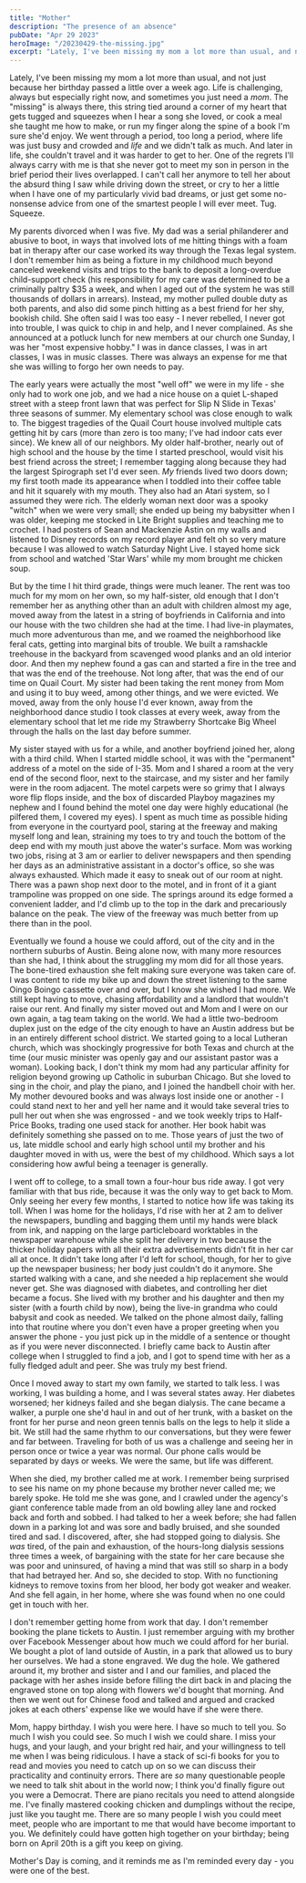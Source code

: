 ```yaml
---
title: "Mother"
description: "The presence of an absence"
pubDate: "Apr 29 2023"
heroImage: "/20230429-the-missing.jpg"
excerpt: "Lately, I've been missing my mom a lot more than usual, and not just because her birthday passed a little over a week ago. Life is challenging, always but especially right now, and sometimes you just need a *mom*."
---
```


Lately, I've been missing my mom a lot more than usual, and not just because her birthday passed a little over a week ago. Life is challenging, always but especially right now, and sometimes you just need a *mom*. The "missing" is always there, this string tied around a corner of my heart that gets tugged and squeezes when I hear a song she loved, or cook a meal she taught me how to make, or run my finger along the spine of a book I'm sure she'd enjoy. We went through a period, too long a period, where life was just busy and crowded and *life* and we didn't talk as much. And later in life, she couldn't travel and it was harder to get to her. One of the regrets I'll always carry with me is that she never got to meet my son in person in the brief period their lives overlapped. I can't call her anymore to tell her about the absurd thing I saw while driving down the street, or cry to her a little when I have one of my particularly vivid bad dreams, or just get some no-nonsense advice from one of the smartest people I will ever meet. Tug. Squeeze.

My parents divorced when I was five. My dad was a serial philanderer and abusive to boot, in ways that involved lots of me hitting things with a foam bat in therapy after our case worked its way through the Texas legal system. I don't remember him as being a fixture in my childhood much beyond canceled weekend visits and trips to the bank to deposit a long-overdue child-support check (his responsibility for my care was determined to be a criminally paltry $35 a week, and when I aged out of the system he was still thousands of dollars in arrears). Instead, my mother pulled double duty as both parents, and also did some pinch hitting as a best friend for her shy, bookish child. She often said I was too easy - I never rebelled, I never got into trouble, I was quick to chip in and help, and I never complained. As she announced at a potluck lunch for new members at our church one Sunday, I was her "most expensive hobby." I was in dance classes, I was in art classes, I was in music classes. There was always an expense for me that she was willing to forgo her own needs to pay. 

The early years were actually the most "well off" we were in my life - she only had to work one job, and we had a nice house on a quiet L-shaped street with a steep front lawn that was perfect for Slip N Slide in Texas' three seasons of summer. My elementary school was close enough to walk to. The biggest tragedies of the Quail Court house involved multiple cats getting hit by cars (more than zero is too many; I've had indoor cats ever since). We knew all of our neighbors. My older half-brother, nearly out of high school and the house by the time I started preschool, would visit his best friend across the street; I remember tagging along because they had the largest Spirograph set I'd ever seen. *My* friends lived two doors down; my first tooth made its appearance when I toddled into their coffee table and hit it squarely with my mouth. They also had an Atari system, so I assumed they were rich. The elderly woman next door was a spooky "witch" when we were very small; she ended up being my babysitter when I was older, keeping me stocked in Lite Bright supplies and teaching me to crochet. I had posters of Sean and Mackenzie Astin on my walls and listened to Disney records on my record player and felt oh so very mature because I was allowed to watch Saturday Night Live. I stayed home sick from school and watched 'Star Wars' while my mom brought me chicken soup.

But by the time I hit third grade, things were much leaner. The rent was too much for my mom on her own, so my half-sister, old enough that I don't remember her as anything other than an adult with children almost my age, moved away from the latest in a string of boyfriends in California and into our house with the two children she had at the time. I had live-in playmates, much more adventurous than me, and we roamed the neighborhood like feral cats, getting into marginal bits of trouble. We built a ramshackle treehouse in the backyard from scavenged wood planks and an old interior door. And then my nephew found a gas can and started a fire in the tree and that was the end of the treehouse. Not long after, that was the end of our time on Quail Court. My sister had been taking the rent money from Mom and using it to buy weed, among other things, and we were evicted. We moved, away from the only house I'd ever known, away from the neighborhood dance studio I took classes at every week, away from the elementary school that let me ride my Strawberry Shortcake Big Wheel through the halls on the last day before summer.

My sister stayed with us for a while, and another boyfriend joined her, along with a third child. When I started middle school, it was with the "permanent" address of a motel on the side of I-35. Mom and I shared a room at the very end of the second floor, next to the staircase, and my sister and her family were in the room adjacent. The motel carpets were so grimy that I always wore flip flops inside, and the box of discarded Playboy magazines my nephew and I found behind the motel one day were highly educational (he pilfered them, I covered my eyes). I spent as much time as possible hiding from everyone in the courtyard pool, staring at the freeway and making myself long and lean, straining my toes to try and touch the bottom of the deep end with my mouth just above the water's surface. Mom was working two jobs, rising at 3 am or earlier to deliver newspapers and then spending her days as an administrative assistant in a doctor's office, so she was always exhausted. Which made it easy to sneak out of our room at night. There was a pawn shop next door to the motel, and in front of it a giant trampoline was propped on one side. The springs around its edge formed a convenient ladder, and I'd climb up to the top in the dark and precariously balance on the peak. The view of the freeway was much better from up there than in the pool. 

Eventually we found a house we could afford, out of the city and in the northern suburbs of Austin. Being alone now, with many more resources than she had, I think about the struggling my mom did for all those years. The bone-tired exhaustion she felt making sure everyone was taken care of. I was content to ride my bike up and down the street listening to the same Oingo Boingo cassette over and over, but I know she wished I had more. We still kept having to move, chasing affordability and a landlord that wouldn't raise our rent. And finally my sister moved out and Mom and I were on our own again, a tag team taking on the world. We had a little two-bedroom duplex just on the edge of the city enough to have an Austin address but be in an entirely different school district. We started going to a local Lutheran church, which was shockingly progressive for both Texas and church at the time (our music minister was openly gay and our assistant pastor was a woman). Looking back, I don't think my mom had any particular affinity for religion beyond growing up Catholic in suburban Chicago. But she loved to sing in the choir, and play the piano, and I joined the handbell choir with her. My mother devoured books and was always lost inside one or another - I could stand next to her and yell her name and it would take several tries to pull her out when she was engrossed - and we took weekly trips to Half-Price Books, trading one used stack for another. Her book habit was definitely something she passed on to me. Those years of just the two of us, late middle school and early high school until my brother and his daughter moved in with us, were the best of my childhood. Which says a lot considering how awful being a teenager is generally. 

I went off to college, to a small town a four-hour bus ride away. I got very familiar with that bus ride, because it was the only way to get back to Mom. Only seeing her every few months, I started to notice how life was taking its toll. When I was home for the holidays, I'd rise with her at 2 am to deliver the newspapers, bundling and bagging them until my hands were black from ink, and napping on the large particleboard worktables in the newspaper warehouse while she split her delivery in two because the thicker holiday papers with all their extra advertisements didn't fit in her car all at once. It didn't take long after I'd left for school, though, for her to give up the newspaper business; her body just couldn't do it anymore. She started walking with a cane, and she needed a hip replacement she would never get. She was diagnosed with diabetes, and controlling her diet became a focus. She lived with my brother and his daughter and then my sister (with a fourth child by now), being the live-in grandma who could babysit and cook as needed. We talked on the phone almost daily, falling into that routine where you don't even have a proper greeting when you answer the phone - you just pick up in the middle of a sentence or thought as if you were never disconnected. I briefly came back to Austin after college when I struggled to find a job, and I got to spend time with her as a fully fledged adult and peer. She was truly my best friend. 

Once I moved away to start my own family, we started to talk less. I was working, I was building a home, and I was several states away. Her diabetes worsened; her kidneys failed and she began dialysis. The cane became a walker, a purple one she'd haul in and out of her trunk, with a basket on the front for her purse and neon green tennis balls on the legs to help it slide a bit. We still had the same rhythm to our conversations, but they were fewer and far between. Traveling for both of us was a challenge and seeing her in person once or twice a year was normal. Our phone calls would be separated by days or weeks. We were the same, but life was different.

When she died, my brother called me at work. I remember being surprised to see his name on my phone because my brother never called me; we barely spoke. He told me she was gone, and I crawled under the agency's giant conference table made from an old bowling alley lane and rocked back and forth and sobbed. I had talked to her a week before; she had fallen down in a parking lot and was sore and badly bruised, and she sounded tired and sad. I discovered, after, she had stopped going to dialysis. She *was* tired, of the pain and exhaustion, of the hours-long dialysis sessions three times a week, of bargaining with the state for her care because she was poor and uninsured, of having a mind that was still so sharp in a body that had betrayed her. And so, she decided to stop. With no functioning kidneys to remove toxins from her blood, her body got weaker and weaker. And she fell again, in her home, where she was found when no one could get in touch with her.

I don't remember getting home from work that day. I don't remember booking the plane tickets to Austin. I just remember arguing with my brother over Facebook Messenger about how much we could afford for her burial. We bought a plot of land outside of Austin, in a park that allowed us to bury her ourselves. We had a stone engraved. We dug the hole. We gathered around it, my brother and sister and I and our families, and placed the package with her ashes inside before filling the dirt back in and placing the engraved stone on top along with flowers we'd bought that morning. And then we went out for Chinese food and talked and argued and cracked jokes at each others' expense like we would have if she were there. 

Mom, happy birthday. I wish you were here. I have so much to tell you. So much I wish you could see. So much I wish we could share. I miss your hugs, and your laugh, and your bright red hair, and your willingness to tell me when I was being ridiculous. I have a stack of sci-fi books for you to read and movies you need to catch up on so we can discuss their practicality and continuity errors. There are *so* many questionable people we need to talk shit about in the world now; I think you'd finally figure out you were a Democrat. There are piano recitals you need to attend alongside me. I've finally mastered cooking chicken and dumplings without the recipe, just like you taught me. There are so many people I wish you could meet meet, people who are important to me that would have become important to you. We definitely could have gotten high together on your birthday; being born on April 20th is a gift you keep on giving. 

Mother's Day is coming, and it reminds me as I'm reminded every day - you were one of the best. 